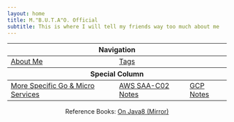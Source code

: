 ```yaml
---
layout: home
title: M."B.U.T.A"O. Official
subtitle: This is where I will tell my friends way too much about me
---
```


<!-- markdownlint-disable MD033 -->

<table align="center">
        <thead>
            <tr>
                <th colspan="3" align="center">Navigation</th>
            </tr>
    </thead>
    <tbody>
        <tr>
            <td><a href="aboutme"> About Me </a> </td>
            <td><a href="tags.html"> Tags </a> </td>
        </tr>
    </tbody>
    <!-- Add a column-->
    <thead>
            <tr>
                <th colspan="3" align="center">Special Column</th>
            </tr>
        </thead>
    <tbody>
        <tr>
            <td><a href="go_index"> More Specific Go & Micro Services </a> </td>
            <td><a href="AWS_index"> AWS SAA-C02 Notes </a> </td>
            <td><a href="GCP_index"> GCP Notes </a> </td>
        </tr>
    </tbody>
</table>

<div align="center">
Reference Books: <a href="OnJava8-main/README">On Java8 (Mirror) </a>
</div>
